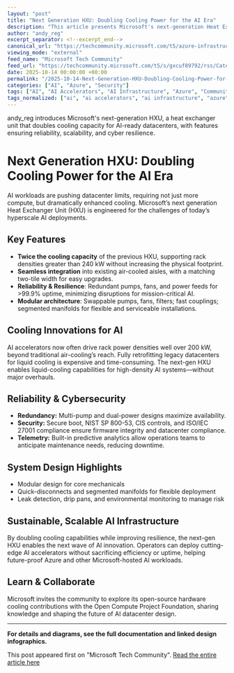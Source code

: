 ```yaml
---
layout: "post"
title: "Next Generation HXU: Doubling Cooling Power for the AI Era"
description: "This article presents Microsoft's next-generation Heat Exchanger Unit (HXU), designed to double cooling capacity in datacenter environments that support demanding AI workloads. The piece covers HXU’s performance, architectural innovations, security/compliance features, and its role in ensuring reliability for AI system deployment in air-cooled datacenters."
author: "andy_reg"
excerpt_separator: <!--excerpt_end-->
canonical_url: "https://techcommunity.microsoft.com/t5/azure-infrastructure-blog/next-generation-hxu-doubling-cooling-power-for-the-ai-era/ba-p/4460953"
viewing_mode: "external"
feed_name: "Microsoft Tech Community"
feed_url: "https://techcommunity.microsoft.com/t5/s/gxcuf89792/rss/Category?category.id=Azure"
date: 2025-10-14 00:00:00 +00:00
permalink: "/2025-10-14-Next-Generation-HXU-Doubling-Cooling-Power-for-the-AI-Era.html"
categories: ["AI", "Azure", "Security"]
tags: ["AI", "AI Accelerators", "AI Infrastructure", "Azure", "Community", "Cybersecurity", "Datacenter Cooling", "High Density Computing", "HXU", "ISO/IEC 27001", "Liquid Cooling", "Microsoft Azure", "Modular Design", "NIST SP 800 53", "Open Compute Project", "Power Density", "Predictive Maintenance", "Redundancy", "Security", "Telemetry"]
tags_normalized: ["ai", "ai accelerators", "ai infrastructure", "azure", "community", "cybersecurity", "datacenter cooling", "high density computing", "hxu", "isoslashiec 27001", "liquid cooling", "microsoft azure", "modular design", "nist sp 800 53", "open compute project", "power density", "predictive maintenance", "redundancy", "security", "telemetry"]
---
```


andy_reg introduces Microsoft's next-generation HXU, a heat exchanger unit that doubles cooling capacity for AI-ready datacenters, with features ensuring reliability, scalability, and cyber resilience.<!--excerpt_end-->

# Next Generation HXU: Doubling Cooling Power for the AI Era

AI workloads are pushing datacenter limits, requiring not just more compute, but dramatically enhanced cooling. Microsoft’s next generation Heat Exchanger Unit (HXU) is engineered for the challenges of today’s hyperscale AI deployments.

## Key Features

- **Twice the cooling capacity** of the previous HXU, supporting rack densities greater than 240 kW without increasing the physical footprint.
- **Seamless integration** into existing air-cooled aisles, with a matching two-tile width for easy upgrades.
- **Reliability & Resilience**: Redundant pumps, fans, and power feeds for >99.9% uptime, minimizing disruptions for mission-critical AI.
- **Modular architecture**: Swappable pumps, fans, filters; fast couplings; segmented manifolds for flexible and serviceable installations.

## Cooling Innovations for AI

AI accelerators now often drive rack power densities well over 200 kW, beyond traditional air-cooling’s reach. Fully retrofitting legacy datacenters for liquid cooling is expensive and time-consuming. The next-gen HXU enables liquid-cooling capabilities for high-density AI systems—without major overhauls.

## Reliability & Cybersecurity

- **Redundancy:** Multi-pump and dual-power designs maximize availability.
- **Security:** Secure boot, NIST SP 800-53, CIS controls, and ISO/IEC 27001 compliance ensure firmware integrity and datacenter compliance.
- **Telemetry:** Built-in predictive analytics allow operations teams to anticipate maintenance needs, reducing downtime.

## System Design Highlights

- Modular design for core mechanicals
- Quick-disconnects and segmented manifolds for flexible deployment
- Leak detection, drip pans, and environmental monitoring to manage risk

## Sustainable, Scalable AI Infrastructure

By doubling cooling capabilities while improving resilience, the next-gen HXU enables the next wave of AI innovation. Operators can deploy cutting-edge AI accelerators without sacrificing efficiency or uptime, helping future-proof Azure and other Microsoft-hosted AI workloads.

## Learn & Collaborate

Microsoft invites the community to explore its open-source hardware cooling contributions with the Open Compute Project Foundation, sharing knowledge and shaping the future of AI datacenter design.

---

**For details and diagrams, see the full documentation and linked design infographics.**

This post appeared first on "Microsoft Tech Community". [Read the entire article here](https://techcommunity.microsoft.com/t5/azure-infrastructure-blog/next-generation-hxu-doubling-cooling-power-for-the-ai-era/ba-p/4460953)
